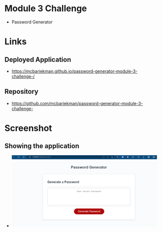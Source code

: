 # Module 3 Challenge
* Password Generator

# Links
## Deployed Application
* https://mcbariekman.github.io/password-generator-module-3-challenge-/

## Repository
* https://github.com/mcbariekman/password-generator-module-3-challenge-

# Screenshot
## Showing the application
* ![Live Page](./assets/images/screenshot.png)
